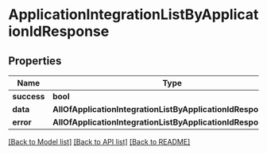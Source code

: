 # ApplicationIntegrationListByApplicationIdResponse

## Properties
Name | Type | Description | Notes
------------ | ------------- | ------------- | -------------
**success** | **bool** |  | [optional] 
**data** | **AllOfApplicationIntegrationListByApplicationIdResponseData** |  | [optional] 
**error** | **AllOfApplicationIntegrationListByApplicationIdResponseError** |  | [optional] 

[[Back to Model list]](../README.md#documentation-for-models) [[Back to API list]](../README.md#documentation-for-api-endpoints) [[Back to README]](../README.md)

